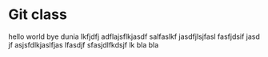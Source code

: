 # Git class

hello world
bye dunia lkfjdfj adflajsflkjasdf salfaslkf jasdfjlsjfasl fasfjdsif jasd jf asjsfdlkjaslfjas lfasdjf sfasjdlfkdsjf lk 
bla bla
